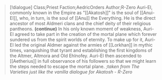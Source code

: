 >[!dialogue] Class;Priest Faction;AedricOrders Author;R-Zero
>Auri-El, commonly known in the Empire as "[[Akatosh]]" is the soul of [[Anui-El]], who, in turn, is the soul of [[Anu]] the Everything. He is the direct ancestor of most Aldmeri clans and the chief deity of their religious pantheons.
>**(continue)**
>In his only known moment of weakness, Auri-El agreed to take part in the creation of the mortal plane which forever sundered us from the spirit worlds of eternity. To make up for it, Auri-El led the original Aldmer against the armies of [[Lorkhan]] in mythic times, vanquishing that tyrant and establishing the first kingdoms of the Altmer, Altmora and Old Ehlnofey. Auri-El then ascended to [[Aetherius]] in full observance of his followers so that we might learn the steps needed to escape the mortal plane.
>*;taken from The Varieties just like the vanilla dialogue for Akatosh - R-Zero*